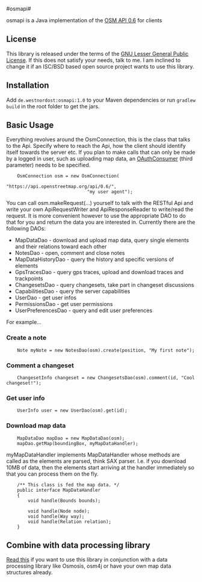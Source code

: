 #osmapi#

osmapi is a Java implementation of the [OSM API 0.6](http://wiki.openstreetmap.org/wiki/API_v0.6) for clients

## License

This library is released under the terms of the [GNU Lesser General Public License](http://www.gnu.org/licenses/lgpl-3.0.html). If this does not satisfy your needs, talk to me. I am inclined to change it if an ISC/BSD based open source project wants to use this library.

## Installation

Add `de.westnordost:osmapi:1.0` to your Maven dependencies or run `gradlew build` in the root folder to get the jars.

## Basic Usage

Everything revolves around the OsmConnection, this is the class that talks to the Api. Specify where to reach the Api, how the client should identify itself towards the server etc.
If you plan to make calls that can only be made by a logged in user, such as uploading map data, an [OAuthConsumer](https://github.com/mttkay/signpost) (third parameter) needs to be specified.

		OsmConnection osm = new OsmConnection(
		                          "https://api.openstreetmap.org/api/0.6/",
		                          "my user agent");

You can call osm.makeRequest(...) yourself to talk with the RESTful Api and write your own ApiRequestWriter and ApiResponseReader to write/read the request.
It is more convenient however to use the appropriate DAO to do that for you and return the data you are interested in. Currently there are the following DAOs:

* MapDataDao - download and upload map data, query single elements and their relations toward each other
* NotesDao - open, comment and close notes
* MapDataHistoryDao - query the history and specific versions of elements
* GpsTracesDao - query gps traces, upload and download traces and trackpoints
* ChangesetsDao - query changesets, take part in changeset discussions
* CapabilitiesDao - query the server capabilities
* UserDao - get user infos
* PermissionsDao - get user permissions
* UserPreferencesDao - query and edit user preferences

For example...

### Create a note

		Note myNote = new NotesDao(osm).create(position, "My first note");

### Comment a changeset

		ChangesetInfo changeset = new ChangesetsDao(osm).comment(id, "Cool changeset!");

### Get user info

		UserInfo user = new UserDao(osm).get(id);
		
### Download map data

		MapDataDao mapDao = new MapDataDao(osm);
		mapDao.getMap(boundingBox, myMapDataHandler);

myMapDataHandler implements MapDataHandler whose methods are called as the elements are parsed, think SAX parser. I.e. if you download 10MB of data, then the elements start arriving at the handler immediately so that you can process them on the fly.

		/** This class is fed the map data. */
		public interface MapDataHandler
		{
			void handle(Bounds bounds);

			void handle(Node node);
			void handle(Way way);
			void handle(Relation relation);
		}

## Combine with data processing library
[Read this](https://github.com/westnordost/osmapi/wiki/Combine-With-Data-Processing-Libraries) if you want to use this library in conjunction with a data processing library like Osmosis, osm4j or have your own map data structures already.
